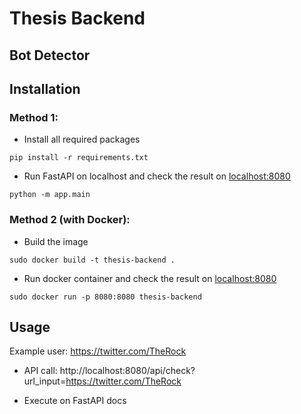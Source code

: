 # Thesis Backend
## Bot Detector

## Installation
### Method 1:
* Install all required packages
```shell
pip install -r requirements.txt
```
* Run FastAPI on localhost and check the result on [localhost:8080](localhost:8080)
```shell
python -m app.main
```

### Method 2 (with Docker): 
* Build the image
```shell
sudo docker build -t thesis-backend .
```
* Run docker container and check the result on [localhost:8080](localhost:8080)
```shell
sudo docker run -p 8080:8080 thesis-backend
```

## Usage
Example user: https://twitter.com/TheRock

* API call: http://localhost:8080/api/check?url_input=https://twitter.com/TheRock

* Execute on FastAPI docs
